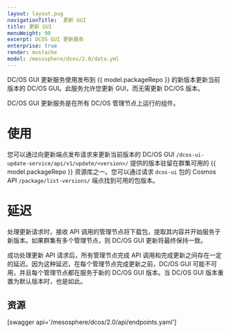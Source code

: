 ```yaml
---
layout: layout.pug
navigationTitle:  更新 GUI
title: 更新 GUI
menuWeight: 90
excerpt: DCOS GUI 更新服务 
enterprise: true
render: mustache
model: /mesosphere/dcos/2.0/data.yml
---
```


DC/OS GUI 更新服务使用发布到 {{ model.packageRepo }} 的新版本更新当前版本的 DC/OS GUI。此服务允许您更新 GUI，而无需更新 DC/OS 版本。

DC/OS GUI 更新服务是在所有 DC/OS 管理节点上运行的组件。

# 使用

您可以通过向更新端点发布请求来更新当前版本的 DC/OS GUI `/dcos-ui-update-service/api/v1/update/<version>/` 提供的版本驻留在群集可用的 {{ model.packageRepo }} 资源库之一。您可以通过请求 `dcos-ui` 包的 Cosmos API `/package/list-versions/` 端点找到可用的包版本。

# 延迟

处理更新请求时，接收 API 调用的管理节点将下载包，提取其内容并开始服务于新版本。如果群集有多个管理节点，则 DC/OS GUI 更新将最终保持一致。

成功处理更新 API 请求后，所有管理节点完成 API 调用和完成更新之间存在一定的延迟。因为这种延迟，在每个管理节点完成更新之前，DC/OS GUI 可能不可用，并且每个管理节点都在服务于新的 DC/OS GUI 版本。当 DC/OS GUI 版本重置为默认版本时，也是如此。

## 资源

[swagger api='/mesosphere/dcos/2.0/api/endpoints.yaml']
